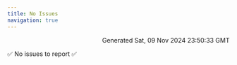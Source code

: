 ```yaml
---
title: No Issues
navigation: true
---
```


<p style="text-align:right;color:#cccs">
Generated Sat, 09 Nov 2024 23:50:33 GMT
</p>
<p>✅ No issues to report ✅</p>



